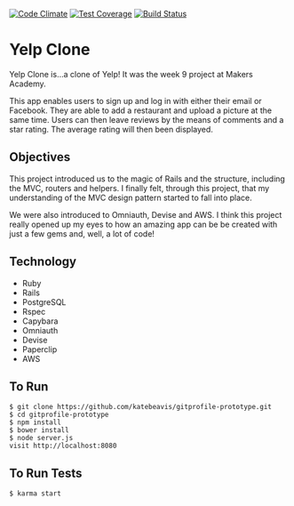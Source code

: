 [![Code Climate](https://codeclimate.com/github/katebeavis/yelp/badges/gpa.svg)](https://codeclimate.com/github/katebeavis/yelp) [![Test Coverage](https://codeclimate.com/github/katebeavis/yelp/badges/coverage.svg)](https://codeclimate.com/github/katebeavis/yelp/coverage) [![Build Status](https://travis-ci.org/katebeavis/yelp.svg?branch=master)](https://travis-ci.org/katebeavis/yelp)
# Yelp Clone

Yelp Clone is...a clone of Yelp! It was the week 9 project at Makers Academy.

This app enables users to sign up and log in with either their email or Facebook. They are able to add a restaurant and upload a picture at the same time. Users can then leave reviews by the means of comments and a star rating. The average rating will then been displayed.

## Objectives
This project introduced us to the magic of Rails and the structure, including the MVC, routers and helpers. I finally felt, through this project, that my understanding of the MVC design pattern started to fall into place.

We were also introduced to Omniauth, Devise and AWS. I think this project really opened up my eyes to how an amazing app can be be created with just a few gems and, well, a lot of code!

## Technology
- Ruby
- Rails
- PostgreSQL
- Rspec
- Capybara
- Omniauth
- Devise
- Paperclip
- AWS

## To Run
```
$ git clone https://github.com/katebeavis/gitprofile-prototype.git
$ cd gitprofile-prototype
$ npm install
$ bower install
$ node server.js
visit http://localhost:8080
```

## To Run Tests
```
$ karma start
```
